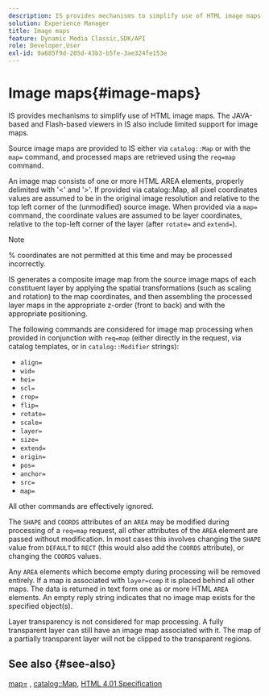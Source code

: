 ```yaml
---
description: IS provides mechanisms to simplify use of HTML image maps. The JAVA-based and Flash-based viewers in IS also include limited support for image maps.
solution: Experience Manager
title: Image maps
feature: Dynamic Media Classic,SDK/API
role: Developer,User
exl-id: 9a685f9d-205d-43b3-b5fe-3ae324fe153e
---
```

# Image maps{#image-maps}

IS provides mechanisms to simplify use of HTML image maps. The JAVA-based and Flash-based viewers in IS also include limited support for image maps.

Source image maps are provided to IS either via `catalog::Map` or with the `map=` command, and processed maps are retrieved using the `req=map` command.

An image map consists of one or more HTML AREA elements, properly delimited with '<' and '>'. If provided via catalog::Map, all pixel coordinates values are assumed to be in the original image resolution and relative to the top left corner of the (unmodified) source image. When provided via a `map=` command, the coordinate values are assumed to be layer coordinates, relative to the top-left corner of the layer (after `rotate=` and `extend=`).

>[!NOTE]
>
>% coordinates are not permitted at this time and may be processed incorrectly.

IS generates a composite image map from the source image maps of each constituent layer by applying the spatial transformations (such as scaling and rotation) to the map coordinates, and then assembling the processed layer maps in the appropriate z-order (front to back) and with the appropriate positioning.

The following commands are considered for image map processing when provided in conjunction with `req=map` (either directly in the request, via catalog templates, or in `catalog::Modifier` strings):

* `align=` 
* `wid=` 
* `hei=` 
* `scl=` 
* `crop=` 
* `flip=` 
* `rotate=` 
* `scale=` 
* `layer=` 
* `size=` 
* `extend=` 
* `origin=` 
* `pos=` 
* `anchor=` 
* `src=` 
* `map=`

All other commands are effectively ignored.

The `SHAPE` and `COORDS` attributes of an `AREA` may be modified during processing of a `req=map` request, all other attributes of the `AREA` element are passed without modification. In most cases this involves changing the `SHAPE` value from `DEFAULT` to `RECT` (this would also add the `COORDS` attribute), or changing the `COORDS` values.

Any `AREA` elements which become empty during processing will be removed entirely. If a map is associated with `layer=comp` it is placed behind all other maps. The data is returned in text form one as or more HTML `AREA` elements. An empty reply string indicates that no image map exists for the specified object(s).

Layer transparency is not considered for map processing. A fully transparent layer can still have an image map associated with it. The map of a partially transparent layer will not be clipped to the transparent regions.

## See also {#see-also}

[map=](../../../../../is-api/http-ref/image-serving-api-ref/c-http-protocol-reference/c-command-reference/r-map.md#reference-8f96545f196b4b7caa616e15c2363f06) , [catalog::Map](/help/aem-is-ir-api/is-api/image-catalog/image-serving-api-ref/c-image-catalog-reference/c-image-svg-data-reference/c-image-data-reference/r-map-cat.md), [HTML 4.01 Specification](https://www.w3.org/TR/html401/)
